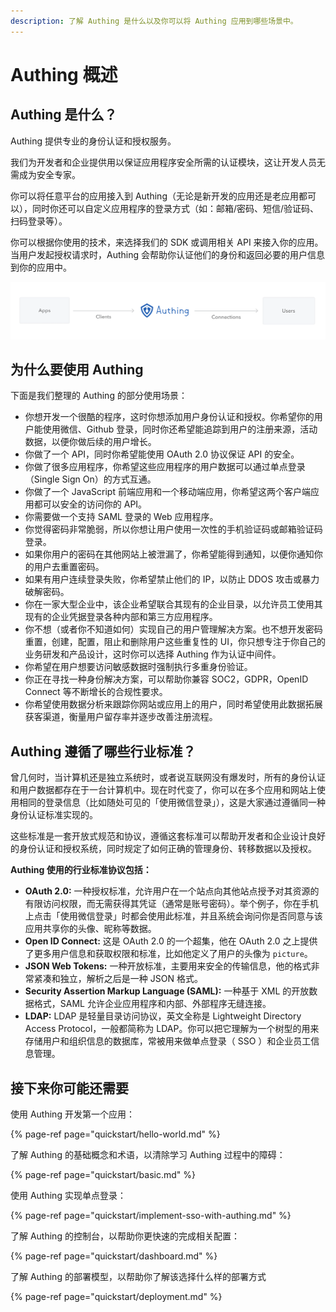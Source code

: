 ```yaml
---
description: 了解 Authing 是什么以及你可以将 Authing 应用到哪些场景中。
---
```


# Authing 概述

## Authing 是什么？

Authing 提供专业的身份认证和授权服务。

我们为开发者和企业提供用以保证应用程序安全所需的认证模块，这让开发人员无需成为安全专家。

你可以将任意平台的应用接入到 Authing（无论是新开发的应用还是老应用都可以），同时你还可以自定义应用程序的登录方式（如：邮箱/密码、短信/验证码、扫码登录等）。

你可以根据你使用的技术，来选择我们的 SDK 或调用相关 API 来接入你的应用。当用户发起授权请求时，Authing 会帮助你认证他们的身份和返回必要的用户信息到你的应用中。

![Authing &#x5728;&#x5E94;&#x7528;&#x4EA4;&#x4E92;&#x4E2D;&#x7684;&#x4F4D;&#x7F6E;](.gitbook/assets/image%20%28102%29.png)

## 为什么要使用 Authing

下面是我们整理的 Authing 的部分使用场景：

* 你想开发一个很酷的程序，这时你想添加用户身份认证和授权。你希望你的用户能使用微信、Github 登录，同时你还希望能追踪到用户的注册来源，活动数据，以便你做后续的用户增长。
* 你做了一个 API，同时你希望能使用 OAuth 2.0 协议保证 API 的安全。
* 你做了很多应用程序，你希望这些应用程序的用户数据可以通过单点登录（Single Sign On）的方式互通。
* 你做了一个 JavaScript 前端应用和一个移动端应用，你希望这两个客户端应用都可以安全的访问你的 API。
* 你需要做一个支持 SAML 登录的 Web 应用程序。
* 你觉得密码非常脆弱，所以你想让用户使用一次性的手机验证码或邮箱验证码登录。
* 如果你用户的密码在其他网站上被泄漏了，你希望能得到通知，以便你通知你的用户去重置密码。
* 如果有用户连续登录失败，你希望禁止他们的 IP，以防止 DDOS 攻击或暴力破解密码。
* 你在一家大型企业中，该企业希望联合其现有的企业目录，以允许员工使用其现有的企业凭据登录各种内部和第三方应用程序。
* 你不想（或者你不知道如何）实现自己的用户管理解决方案。也不想开发密码重置，创建，配置，阻止和删除用户这些重复性的 UI，你只想专注于你自己的业务研发和产品设计，这时你可以选择 Authing 作为认证中间件。
* 你希望在用户想要访问敏感数据时强制执行多重身份验证。
* 你正在寻找一种身份解决方案，可以帮助你兼容 SOC2，GDPR，OpenID Connect 等不断增长的合规性要求。
* 你希望使用数据分析来跟踪你网站或应用上的用户，同时希望使用此数据拓展获客渠道，衡量用户留存率并逐步改善注册流程。

## Authing 遵循了哪些行业标准？

曾几何时，当计算机还是独立系统时，或者说互联网没有爆发时，所有的身份认证和用户数据都存在于一台计算机中。现在时代变了，你可以在多个应用和网站上使用相同的登录信息（比如随处可见的「使用微信登录」），这是大家通过遵循同一种身份认证标准实现的。

这些标准是一套开放式规范和协议，遵循这套标准可以帮助开发者和企业设计良好的身份认证和授权系统，同时规定了如何正确的管理身份、转移数据以及授权。

**Authing 使用的行业标准协议包括：**

* **OAuth 2.0:** 一种授权标准，允许用户在一个站点向其他站点授予对其资源的有限访问权限，而无需获得其凭证（通常是账号密码）。举个例子，你在手机上点击「使用微信登录」时都会使用此标准，并且系统会询问你是否同意与该应用共享你的头像、昵称等数据。
* **Open ID Connect:** 这是 OAuth 2.0 的一个超集，他在 OAuth 2.0 之上提供了更多用户信息和获取权限和标准，比如他定义了用户的头像为 `picture`。
* **JSON Web Tokens:** 一种开放标准，主要用来安全的传输信息，他的格式非常紧凑和独立，解析之后是一种 JSON 格式。
* **Security Assertion Markup Language \(SAML\):** 一种基于 XML 的开放数据格式，SAML 允许企业应用程序和内部、外部程序无缝连接。
* **LDAP:** LDAP 是轻量目录访问协议，英文全称是 Lightweight Directory Access Protocol，一般都简称为 LDAP。你可以把它理解为一个树型的用来存储用户和组织信息的数据库，常被用来做单点登录（ SSO ）和企业员工信息管理。

## 接下来你可能还需要

使用 Authing 开发第一个应用：

{% page-ref page="quickstart/hello-world.md" %}

了解 Authing 的基础概念和术语，以清除学习 Authing 过程中的障碍：

{% page-ref page="quickstart/basic.md" %}

使用 Authing 实现单点登录：

{% page-ref page="quickstart/implement-sso-with-authing.md" %}

了解 Authing 的控制台，以帮助你更快速的完成相关配置：

{% page-ref page="quickstart/dashboard.md" %}

了解 Authing 的部署模型，以帮助你了解该选择什么样的部署方式

{% page-ref page="quickstart/deployment.md" %}

